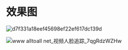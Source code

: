 # 效果图

![d7f331a18eef45698ef22ef617dc139d](https://user-images.githubusercontent.com/60655516/181889791-b80d4bac-9248-4fca-8d42-8ac3d21f53d9.png)


![www alltoall net_视频人脸追踪_7qgRdzWZHw](https://user-images.githubusercontent.com/60655516/181889281-6c151d06-8419-4d65-9eeb-c7229c083052.gif)
